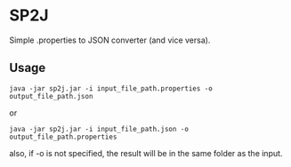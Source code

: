 # SP2J
Simple .properties to JSON converter (and vice versa).

## Usage
```shell
java -jar sp2j.jar -i input_file_path.properties -o output_file_path.json 
```
or 
```shell
java -jar sp2j.jar -i input_file_path.json -o output_file_path.properties 
```
also, if -o is not specified, the result will be in the same folder as the input.
